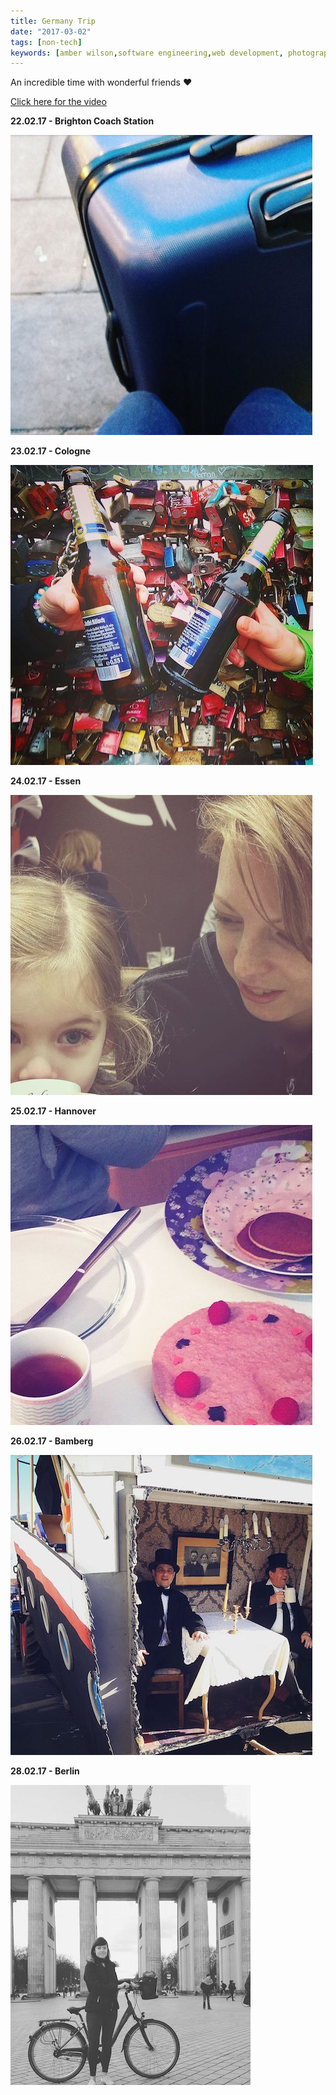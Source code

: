 ```yaml
---
title: Germany Trip
date: "2017-03-02"
tags: [non-tech]
keywords: [amber wilson,software engineering,web development, photography, friends, pictures, bilder, fotos, freunde, germany, deutschland, travel, reise, reisen]
---
```


An incredible time with wonderful friends ❤

[Click here for the video](https://www.youtube.com/watch?v=YDgJd3Xog2s&feature=youtu.be)

**<time datetime="2017-02-22">22.02.17</time> - Brighton Coach Station**

![Brighton Coach Station](img/beginning.jpg)

**<time datetime="2017-02-23">23.02.17</time> - Cologne**

![Cologne](img/cologne.jpg)

**<time datetime="2017-02-23">24.02.17</time> - Essen**

![Essen](img/essen.jpg)

**<time datetime="2017-02-23">25.02.17</time> - Hannover**

![Hannover](img/hannover.jpg)

**<time datetime="2017-02-26">26.02.17</time> - Bamberg**

![Bamberg](img/bamberg.jpg)

**<time datetime="2017-02-28">28.02.17</time> - Berlin**

![Berlin](img/berlin.jpg)
